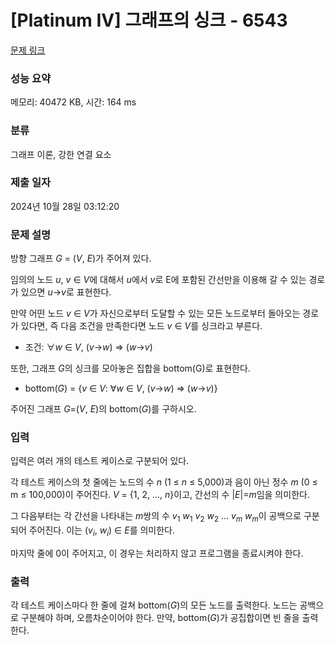 # [Platinum IV] 그래프의 싱크 - 6543 

[문제 링크](https://www.acmicpc.net/problem/6543) 

### 성능 요약

메모리: 40472 KB, 시간: 164 ms

### 분류

그래프 이론, 강한 연결 요소

### 제출 일자

2024년 10월 28일 03:12:20

### 문제 설명

<p>방향 그래프 <em>G</em> = (<em>V</em>, <em>E</em>)가 주어져 있다.</p>

<p>임의의 노드 <em>u</em>, <em>v</em> ∈ <em>V</em>에 대해서 <em>u</em>에서 <em>v</em>로 E에 포함된 간선만을 이용해 갈 수 있는 경로가 있으면 <em>u</em>→<em>v</em>로 표현한다.</p>

<p>만약 어떤 노드 <em>v</em> ∈ <em>V</em>가 자신으로부터 도달할 수 있는 모든 노드로부터 돌아오는 경로가 있다면, 즉 다음 조건을 만족한다면 노드 <em>v</em> ∈ <em>V</em>를 싱크라고 부른다.</p>

<ul>
	<li>조건: ∀<em>w</em> ∈ <em>V</em>, (<em>v</em>→<em>w</em>) ⇒ (<em>w</em>→<em>v</em>)</li>
</ul>

<p>또한, 그래프 <em>G</em>의 싱크를 모아놓은 집합을 bottom(G)로 표현한다.</p>

<ul>
	<li>bottom(<em>G</em>) = {<em>v</em> ∈ <em>V</em>: ∀<em>w</em> ∈ <em>V</em>, (<em>v</em>→<em>w</em>) ⇒ (<em>w</em>→<em>v</em>)}</li>
</ul>

<p>주어진 그래프 <em>G</em>=(<em>V</em>, <em>E</em>)의 bottom(<em>G</em>)를 구하시오.</p>

### 입력 

 <p>입력은 여러 개의 테스트 케이스로 구분되어 있다.</p>

<p>각 테스트 케이스의 첫 줄에는 노드의 수 <em>n</em> (1 ≤ <em>n</em> ≤ 5,000)과 음이 아닌 정수 <em>m</em> (0 ≤ m ≤ 100,000)이 주어진다. <em>V</em> = {1, 2, ..., <em>n</em>}이고, 간선의 수 |<em>E</em>|=<em>m</em>임을 의미한다.</p>

<p>그 다음부터는 각 간선을 나타내는 <em>m</em>쌍의 수 <em>v</em><sub>1</sub> <em>w</em><sub>1</sub> <em>v</em><sub>2</sub> <em>w</em><sub>2</sub> ... <em>v<sub>m</sub></em> <em>w<sub>m</sub></em>이 공백으로 구분되어 주어진다. 이는 (<em>v<sub>i</sub></em>, <em>w<sub>i</sub></em>) ∈ <em>E</em>를 의미한다.</p>

<p>마지막 줄에 0이 주어지고, 이 경우는 처리하지 않고 프로그램을 종료시켜야 한다.</p>

### 출력 

 <p>각 테스트 케이스마다 한 줄에 걸쳐 bottom(<em>G</em>)의 모든 노드를 출력한다. 노드는 공백으로 구분해야 하며, 오름차순이어야 한다. 만약, bottom(<em>G</em>)가 공집합이면 빈 줄을 출력한다.</p>

